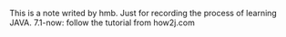 This is a note writed by hmb.
Just for recording the process of learning JAVA.
7.1-now:
    follow the tutorial from how2j.com 
